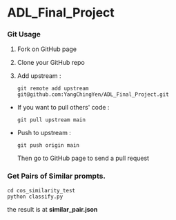 # ADL_Final_Project


### Git Usage

1. Fork on GitHub page

2. Clone your GitHub repo

3. Add upstream : 
   ```
   git remote add upstream git@github.com:YangChingYen/ADL_Final_Project.git
   ```

* If you want to pull others' code :  
  ```
  git pull upstream main
  ```

* Push to upstream : 

  ```
  git push origin main
  ```
  Then go to GitHub page to send a pull request

### Get Pairs of Similar prompts.
```
cd cos_similarity_test
python classify.py
```
the result is at **similar_pair.json**
